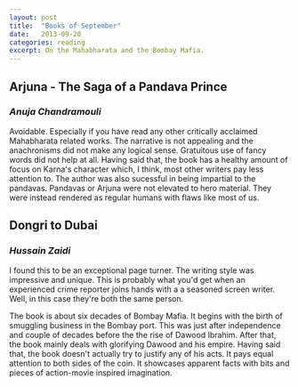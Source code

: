 ```yaml
---
layout: post
title:  "Books of September"
date:   2013-09-20
categories: reading
excerpt: On the Mahabharata and the Bombay Mafia.
---
```


## Arjuna - The Saga of a Pandava Prince
### _Anuja Chandramouli_

Avoidable. Especially if you have read any other critically acclaimed Mahabharata related works. The narrative is not appealing and the anachronisms did not make any logical sense. Gratuitous use of fancy words did not help at all. Having said that, the book has a healthy amount of focus on Karna's character which, I think, most other writers pay less attention to. The author was also sucessful in being impartial to the pandavas. Pandavas or Arjuna were not elevated to hero material. They were instead rendered as regular humans with flaws like most of us.

## Dongri to Dubai
### _Hussain Zaidi_

I found this to be an exceptional page turner. The writing style was impressive and unique. This is probably what you'd get when an experienced crime reporter joins hands with a a seasoned screen writer. Well, in this case they're both the same person.

The book is about six decades of Bombay Mafia. It begins with the birth of smuggling business in the Bombay port. This was just after independence and couple of decades before the the rise of Dawood Ibrahim. After that, the book mainly deals with glorifying Dawood and his empire. Having said that, the book doesn't actually try to justify any of his acts. It pays equal attention to both sides of the coin. It showcases apparent facts with bits and pieces of action-movie inspired imagination.
